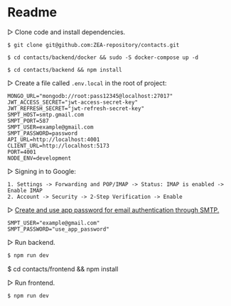 # Readme

▻ Clone code and install dependencies.

```
$ git clone git@github.com:ZEA-repository/contacts.git
```

```
$ cd contacts/backend/docker && sudo -S docker-compose up -d
```

```
$ cd contacts/backend && npm install
```

▻ Create a file called `.env.local` in the root of project:

```
MONGO_URL="mongodb://root:pass12345@localhost:27017"
JWT_ACCESS_SECRET="jwt-access-secret-key"
JWT_REFRESH_SECRET="jwt-refresh-secret-key"
SMPT_HOST=smtp.gmail.com
SMPT_PORT=587
SMPT_USER=example@gmail.com
SMPT_PASSWORD=password
API_URL=http://localhost:4001
CLIENT_URL=http://localhost:5173
PORT=4001
NODE_ENV=development
```

▻ Signing in to Google:

```
1. Settings -> Forwarding and POP/IMAP -> Status: IMAP is enabled -> Enable IMAP
2. Account -> Security -> 2-Step Verification -> Enable
```

▻ [Create and use app password for email authentication through SMTP.](https://myaccount.google.com/apppasswords)

```
SMPT_USER="example@gmail.com"
SMPT_PASSWORD="use_app_password"

```

▻ Run backend.

```sh
$ npm run dev
```

$ cd contacts/frontend && npm install

▻ Run frontend.

```sh
$ npm run dev
```
